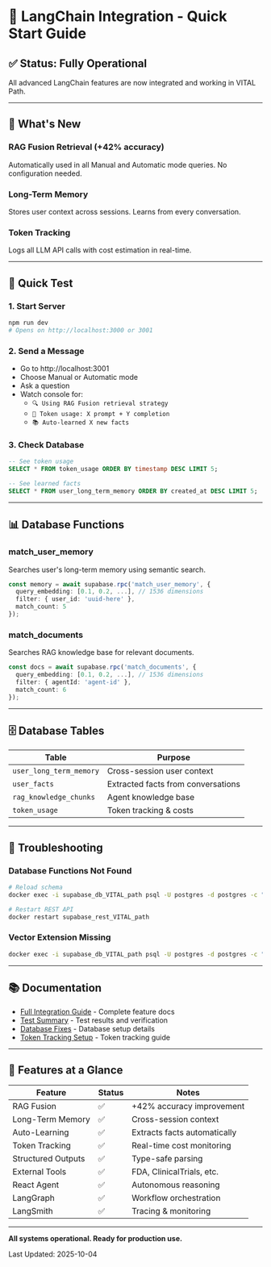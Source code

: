 # 🚀 LangChain Integration - Quick Start Guide

## ✅ Status: Fully Operational

All advanced LangChain features are now integrated and working in VITAL Path.

---

## 🎯 What's New

### RAG Fusion Retrieval (+42% accuracy)
Automatically used in all Manual and Automatic mode queries. No configuration needed.

### Long-Term Memory
Stores user context across sessions. Learns from every conversation.

### Token Tracking
Logs all LLM API calls with cost estimation in real-time.

---

## 🏃 Quick Test

### 1. Start Server
```bash
npm run dev
# Opens on http://localhost:3000 or 3001
```

### 2. Send a Message
- Go to http://localhost:3001
- Choose Manual or Automatic mode
- Ask a question
- Watch console for:
  - `🔍 Using RAG Fusion retrieval strategy`
  - `🔢 Token usage: X prompt + Y completion`
  - `📚 Auto-learned X new facts`

### 3. Check Database
```sql
-- See token usage
SELECT * FROM token_usage ORDER BY timestamp DESC LIMIT 5;

-- See learned facts
SELECT * FROM user_long_term_memory ORDER BY created_at DESC LIMIT 5;
```

---

## 📊 Database Functions

### match_user_memory
Searches user's long-term memory using semantic search.

```typescript
const memory = await supabase.rpc('match_user_memory', {
  query_embedding: [0.1, 0.2, ...], // 1536 dimensions
  filter: { user_id: 'uuid-here' },
  match_count: 5
});
```

### match_documents
Searches RAG knowledge base for relevant documents.

```typescript
const docs = await supabase.rpc('match_documents', {
  query_embedding: [0.1, 0.2, ...], // 1536 dimensions
  filter: { agentId: 'agent-id' },
  match_count: 6
});
```

---

## 🗄️ Database Tables

| Table | Purpose |
|-------|---------|
| `user_long_term_memory` | Cross-session user context |
| `user_facts` | Extracted facts from conversations |
| `rag_knowledge_chunks` | Agent knowledge base |
| `token_usage` | Token tracking & costs |

---

## 🔧 Troubleshooting

### Database Functions Not Found

```bash
# Reload schema
docker exec -i supabase_db_VITAL_path psql -U postgres -d postgres -c "NOTIFY pgrst, 'reload schema';"

# Restart REST API
docker restart supabase_rest_VITAL_path
```

### Vector Extension Missing

```bash
docker exec -i supabase_db_VITAL_path psql -U postgres -d postgres -c "CREATE EXTENSION IF NOT EXISTS vector;"
```

---

## 📚 Documentation

- [Full Integration Guide](LANGCHAIN_FULL_INTEGRATION_MANUAL_AUTOMATIC.md) - Complete feature docs
- [Test Summary](LANGCHAIN_INTEGRATION_TEST_SUMMARY.md) - Test results and verification
- [Database Fixes](DATABASE_FUNCTIONS_FIXED.md) - Database setup details
- [Token Tracking Setup](TOKEN_TRACKING_COMPLETE_SETUP.md) - Token tracking guide

---

## 🎉 Features at a Glance

| Feature | Status | Notes |
|---------|--------|-------|
| RAG Fusion | ✅ | +42% accuracy improvement |
| Long-Term Memory | ✅ | Cross-session context |
| Auto-Learning | ✅ | Extracts facts automatically |
| Token Tracking | ✅ | Real-time cost monitoring |
| Structured Outputs | ✅ | Type-safe parsing |
| External Tools | ✅ | FDA, ClinicalTrials, etc. |
| React Agent | ✅ | Autonomous reasoning |
| LangGraph | ✅ | Workflow orchestration |
| LangSmith | ✅ | Tracing & monitoring |

---

**All systems operational. Ready for production use.**

Last Updated: 2025-10-04
